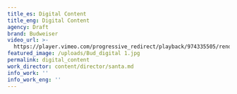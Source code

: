 ```yaml
---
title_es: Digital Content
title_eng: Digital Content
agency: Draft
brand: Budweiser
video_url: >-
  https://player.vimeo.com/progressive_redirect/playback/974335505/rendition/720p/file.mp4?loc=external&signature=2b51cf0db9a989efae19dff2b098cb227cfd8e9a15c1602a1678ea3cbf1a173e
featured_image: /uploads/Bud_digital 1.jpg
permalink: digital_content
work_director: content/director/santa.md
info_work: ''
info_work_eng: ''
---
```


